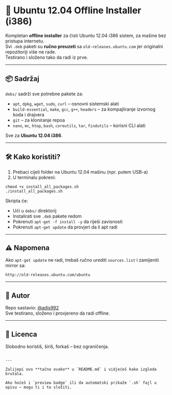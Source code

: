 
# 💾 Ubuntu 12.04 Offline Installer (i386)

Kompletan **offline installer** za čisti Ubuntu 12.04 i386 sistem, za mašine bez pristupa internetu.  
Svi `.deb` paketi su **ručno preuzeti** sa `old-releases.ubuntu.com` jer originalni repozitoriji više ne rade.  
Testirano i složeno tako da radi iz prve.

---

## 📦 Sadržaj

`debs/` sadrži sve potrebne pakete za:

- `apt`, `dpkg`, `wget`, `sudo`, `curl` – osnovni sistemski alati  
- `build-essential`, `make`, `gcc`, `g++`, `headers` – za kompajliranje izvornog koda i drajvera  
- `git` – za kloniranje repoa  
- `nano`, `mc`, `htop`, `bash`, `coreutils`, `tar`, `findutils` – korisni CLI alati  

Sve za **Ubuntu 12.04 i386**.

---

## 🛠️ Kako koristiti?

1. Prebaci cijeli folder na Ubuntu 12.04 mašinu (npr. putem USB-a)
2. U terminalu pokreni:

```
chmod +x install_all_packages.sh
./install_all_packages.sh
```

Skripta će:
- Ući u `debs/` direktorij
- Instalirati sve `.deb` pakete redom
- Pokrenuti `apt-get -f install -y` da riješi zavisnosti
- Pokrenuti `apt-get update` da provjeri da li apt radi

---

## ⚠️ Napomena

Ako `apt-get update` ne radi, trebaš ručno urediti `sources.list` i zamijeniti mirror sa:

```
http://old-releases.ubuntu.com/ubuntu
```

---

## 👤 Autor

Repo sastavio: [@adis992](https://github.com/adis992)  
Sve testirano, složeno i provjereno da radi offline.

---

## 📝 Licenca

Slobodno koristiš, širiš, forkaš – bez ograničenja.
```

---

Zalijepi ovo **tačno ovako** u `README.md` i vidjećeš kako izgleda brutala.

Ako hoćeš i `preview badge` ili da automatski prikaže `.sh` fajl u opisu — mogu ti i to složiti.
